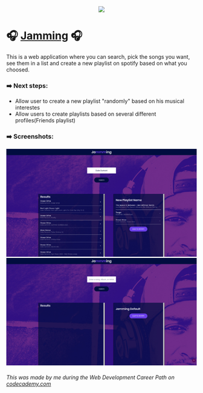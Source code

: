<div style="text-align:center"><img src="https://s3.amazonaws.com/codecademy-content/programs/react/jammming/favicon.ico" /></div>

# :headphones: [Jamming](http://jamming-luiz6ustav0.surge.sh/) :headphones:
<p>This is a web application where you can search, pick the songs you want, see them in a list and create a new playlist on spotify based on what you choosed.</p>

### :arrow_right: Next steps:
  * Allow user to create a new playlist "randomly" based on his musical interestes
  * Allow users to create playlists based on several different profiles(Friends playlist)

### :arrow_right: Screenshots:
![Search screen](https://raw.githubusercontent.com/Luiz6ustav0/Jamming/master/Screenshot%20Seach.jpg)
![Screen](https://raw.githubusercontent.com/Luiz6ustav0/Jamming/master/Screenshot%20Basic.jpg)


###### This was made by me during the Web Development Career Path on [codecademy.com](codecademy.com)
